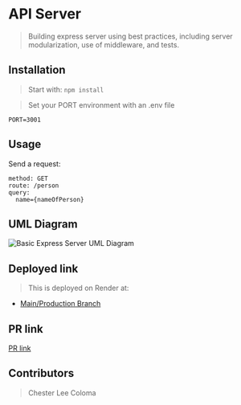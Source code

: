# API Server

>  Building express server using best practices, including server modularization, use of middleware, and tests.

## Installation

> Start with: `npm install`

> Set your PORT environment with an .env file

```text
PORT=3001
```

## Usage

Send a request:

```text
method: GET
route: /person
query:
  name={nameOfPerson}
```

## UML Diagram
![Basic Express Server UML Diagram](./assets/401-class-02-lab.png)

## Deployed link
> This is deployed on Render at:
* [Main/Production Branch](https://basic-express-server-svjf.onrender.com)

## PR link
[PR link](https://github.com/cleecoloma/basic-express-server/pull/1)

## Contributors
> Chester Lee Coloma